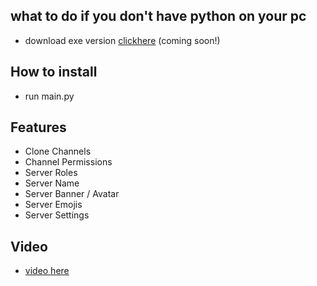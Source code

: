 ## what to do if you don't have python on your pc 
- download exe version [clickhere]() (coming soon!)


## How to install 
- run main.py


## Features
- Clone Channels
- Channel Permissions
- Server Roles
- Server Name
- Server Banner / Avatar
- Server Emojis
- Server Settings 

## Video
- [video here](e)

